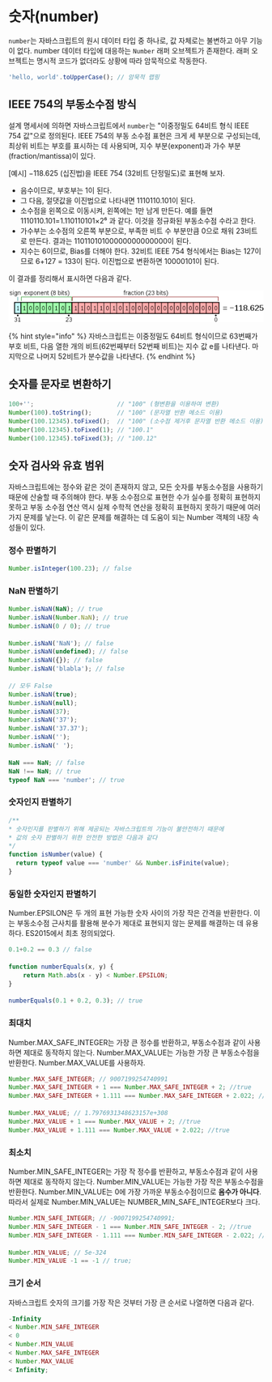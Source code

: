 # 숫자\(number\)

`number`는 자바스크립트의 원시 데이터 타입 중 하나로, 값 자체로는 불변하고 아무 기능이 없다. number  데이터 타입에 대응하는 `Number` 래퍼 오브젝트가 존재한다. 래퍼 오브젝트는 명시적 코드가 없더라도 상황에 따라 암묵적으로 작동한다.

```javascript
'hello, world'.toUpperCase(); // 암묵적 랩핑
```

## IEEE 754의 부동소수점 방식

설계 명세서에 의하면 자바스크립트에서 `number`는 "이중정밀도 64비트 형식 IEEE 754 값"으로 정의된다. IEEE 754의 부동 소수점 표현은 크게 세 부분으로 구성되는데, 최상위 비트는 부호를 표시하는 데 사용되며, 지수 부분\(exponent\)과 가수 부분\(fraction/mantissa\)이 있다.

\[예시\] −118.625 \(십진법\)을 IEEE 754 \(32비트 단정밀도\)로 표현해 보자. 

* 음수이므로, 부호부는 1이 된다. 
* 그 다음, 절댓값을 이진법으로 나타내면 1110110.101이 된다. 
* 소수점을 왼쪽으로 이동시켜, 왼쪽에는 1만 남게 만든다. 예를 들면 1110110.101=1.110110101×2⁶ 과 같다. 이것을 정규화된 부동소수점 수라고 한다. 
* 가수부는 소수점의 오른쪽 부분으로, 부족한 비트 수 부분만큼 0으로 채워 23비트로 만든다. 결과는 11011010100000000000000이 된다. 
* 지수는 6이므로, Bias를 더해야 한다. 32비트 IEEE 754 형식에서는 Bias는 127이므로 6+127 = 133이 된다. 이진법으로 변환하면 10000101이 된다. 

이 결과를 정리해서 표시하면 다음과 같다.

![](../.gitbook/assets/600px-float_point_example_frac.svg.png)

{% hint style="info" %}
자바스크립트는 이중정밀도 64비트 형식이므로 63번째가 부호 비트, 다음 열한 개의 비트\(62번째부터 52번째 비트\)는 지수 값 e를 나타낸다. 마지막으로 나머지 52비트가 분수값을 나타낸다.
{% endhint %}

## 숫자를 문자로 변환하기

```javascript
100+'';                       // "100" (형변환을 이용하여 변환)
Number(100).toString();       // "100" (문자열 반환 메소드 이용)
Number(100.12345).toFixed();  // "100" (소수점 제거후 문자열 반환 메소드 이용)
Number(100.12345).toFixed(1); // "100.1"
Number(100.12345).toFixed(3); // "100.12"
```

## 숫자 검사와 유효 범위

자바스크립트에는 정수와 같은 것이 존재하지 않고, 모든 숫자를 부동소수점을 사용하기 때문에 산술할 때 주의해야 한다. 부동 소수점으로 표현한 수가 실수를 정확히 표현하지 못하고 부동 소수점 연산 역시 실제 수학적 연산을 정확히 표현하지 못하기 때문에 여러가지 문제를 낳는다. 이 같은 문제를 해결하는 데 도움이 되는 Number 객체의 내장 속성들이 있다.

### 정수 판별하기

```javascript
Number.isInteger(100.23); // false
```

### NaN 판별하기

```javascript
Number.isNaN(NaN); // true
Number.isNaN(Number.NaN); // true
Number.isNaN(0 / 0); // true

Number.isNaN('NaN'); // false
Number.isNaN(undefined); // false
Number.isNaN({}); // false
Number.isNaN('blabla'); // false

// 모두 False
Number.isNaN(true);
Number.isNaN(null);
Number.isNaN(37);
Number.isNaN('37');
Number.isNaN('37.37');
Number.isNaN('');
Number.isNaN(' ');

NaN === NaN; // false
NaN !== NaN; // true
typeof NaN === 'number'; // true
```

### 숫자인지 판별하기

```javascript
/**
* 숫자인지를 판별하기 위해 제공되는 자바스크립트의 기능이 불안전하기 때문에
* 값의 숫자 판별하기 위한 안전한 방법은 다음과 같다
*/
function isNumber(value) {
  return typeof value === 'number' && Number.isFinite(value);
}
```

### 동일한 숫자인지 판별하기

Number.EPSILON은 두 개의 표현 가능한 숫자 사이의 가장 작은 간격을 반환한다. 이는 부동소수점 근사치를 활용해 분수가 제대로 표현되지 않는 문제를 해결하는 데 유용하다. ES2015에서 최초 정의되었다.

```javascript
0.1+0.2 == 0.3 // false

function numberEquals(x, y) {
    return Math.abs(x - y) < Number.EPSILON;
}

numberEquals(0.1 + 0.2, 0.3); // true
```

### 최대치

Number.MAX\_SAFE\_INTEGER는 가장 큰 정수를 반환하고, 부동소수점과 같이 사용하면 제대로 동작하지 않는다. Number.MAX\_VALUE는 가능한 가장 큰 부동소수점을 반환한다. Number.MAX\_VALUE를 사용하자.

```javascript
Number.MAX_SAFE_INTEGER; // 9007199254740991
Number.MAX_SAFE_INTEGER + 1 === Number.MAX_SAFE_INTEGER + 2; //true
Number.MAX_SAFE_INTEGER + 1.111 === Number.MAX_SAFE_INTEGER + 2.022; //false

Number.MAX_VALUE; // 1.7976931348623157e+308
Number.MAX_VALUE + 1 === Number.MAX_VALUE + 2; //true
Number.MAX_VALUE + 1.111 === Number.MAX_VALUE + 2.022; //true
```

### 최소치

Number.MIN\_SAFE\_INTEGER는 가장 작 정수를 반환하고, 부동소수점과 같이 사용하면 제대로 동작하지 않는다. Number.MIN\_VALUE는 가능한 가장 작은 부동소수점을 반환한다. Number.MIN\_VALUE는 0에 가장 가까운 부동소수점이므로 **음수가 아니다**. 따라서 실제로 Number.MIN\_VALUE는 NUMBER\_MIN\_SAFE\_INTEGER보다 크다. 

```javascript
Number.MIN_SAFE_INTEGER; // -9007199254740991;
Number.MIN_SAFE_INTEGER - 1 === Number.MIN_SAFE_INTEGER - 2; //true
Number.MIN_SAFE_INTEGER - 1.111 === Number.MIN_SAFE_INTEGER - 2.022; //false

Number.MIN_VALUE; // 5e-324
Number.MIN_VALUE -1 == -1 // true;
```

### 크기 순서 

자바스크립트 숫자의 크기를 가장 작은 것부터 가장 큰 순서로 나열하면 다음과 같다.

```javascript
-Infinity 
< Number.MIN_SAFE_INTEGER 
< 0 
< Number.MIN_VALUE 
< Number.MAX_SAFE_INTEGER 
< Number.MAX_VALUE 
< Infinity;
```

